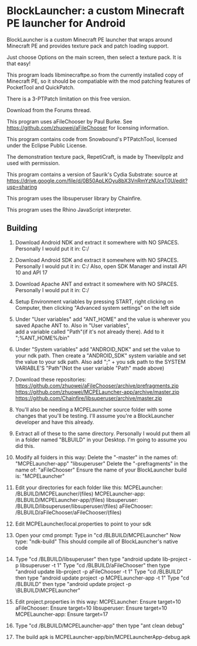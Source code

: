 # BlockLauncher: a custom Minecraft PE launcher for Android

BlockLauncher is a custom Minecraft PE launcher that wraps around Minecraft PE and provides texture pack and patch loading support.

Just choose Options on the main screen, then select a texture pack. It is that easy!

This program loads libminecraftpe.so from the currently installed copy of Minecraft PE, so it should be compatiable with the mod patching features of PocketTool and QuickPatch.

There is a 3-PTPatch limitation on this free version.

Download from the Forums thread.

This program uses aFileChooser by Paul Burke. See https://github.com/zhuowei/aFileChooser for licensing information.

This program contains code from Snowbound\'s PTPatchTool, licensed under the Eclipse Public License.

The demonstration texture pack, RepetiCraft, is made by Theevilpplz and used with permission.

This program contains a version of Saurik's Cydia Substrate: source at https://drive.google.com/file/d/0B50ApLKOyu8bX3VnRmYzNUcxT0U/edit?usp=sharing

This program uses the libsuperuser library by Chainfire.

This program uses the Rhino JavaScript interpreter.

## Building

1.  Download Android NDK and extract it somewhere with NO SPACES. Personally I would put it in:   C:/
2.  Download Android SDK and extract it somewhere with NO SPACES. Personally I would put it in:   C:/
     Also, open SDK Manager and install API 10 and API 17
3.  Download Apache ANT and extract it somewhere with NO SPACES. Personally I would put it in:    C:/
4.  Setup Environment variables by pressing START, right clicking on Computer, then clicking "Advanced system settings" on 		the left side
5.  Under "User variables" add "ANT_HOME" and the value is wherever you saved Apache ANT to. Also in "User variables",  
     add a variable called "Path"(if it's not already there). Add to it ";%ANT_HOME%/bin"
6.  Under "System variables" add "ANDROID_NDK" and set the value to your ndk path. Then create a "ANDROID_SDK" system
	 variable and set the value to your sdk path. Also add ";" + you sdk path to the SYSTEM VARIABLE'S "Path"(Not the user variable "Path" made above)
7.  Download these repositories:
			https://github.com/zhuowei/aFileChooser/archive/prefragments.zip
			https://github.com/zhuowei/MCPELauncher-app/archive/master.zip
			https://github.com/Chainfire/libsuperuser/archive/master.zip
8.  You'll also be needing a MCPELauncher source folder with some changes that you'll be testing. I'll assume you're a
	 BlockLauncher developer and have this already.
9.  Extract all of these to the same directory. Personally I would put them all in a folder named "BLBUILD" in your 
     Desktop. I'm going to assume you did this.
10. Modify all folders in this way:
			Delete the "-master" in the names of:
				"MCPELauncher-app"
				"libsuperuser"
			Delete the "-prefragments" in the name of:
				"aFileChooser"
			Ensure the name of your BlockLauncher build is:
				"MCPELauncher"
11.  Edit your directories for each folder like this:
			MCPELauncher:
				<desktop>/BLBUILD/MCPELauncher/(files)
			MCPELauncher-app:
				<desktop>/BLBUILD/MCPELauncher-app/(files)
			libsuperuser:
				<desktop>/BLBUILD/libsuperuser/libsuperuser/(files)
			aFileChooser:
				<desktop>/BLBUILD/aFileChooser/aFileChooser/(files)
12.  Edit MCPELauncher/local.properties to point to your sdk
13.  Open your cmd prompt: Type in "cd <desktop>/BLBUILD/MCPELauncher"
	   Now type: "ndk-build" This should compile all of BlockLauncher's native code
14.  Type "cd <desktop>/BLBUILD/libsuperuser" then type "android update lib-project -p libsuperuser -t 1"
      Type "cd <desktop>/BLBUILD/aFileChooser" then type "android update lib-project -p aFileChooser -t 1"
      Type "cd <desktop>/BLBUILD" then type "android update project -p MCPELauncher-app -t 1"
      Type "cd <desktop>/BLBUILD" then type "android update project -p <desktop>\BLBUILD\MCPELauncher"
15.  Edit project.properties in this way:
			MCPELauncher: Ensure  target=10
			aFileChooser: Ensure  target=10
			libsuperuser: Ensure  target=10
			MCPELauncher-app: Ensure  target=17
16.  Type "cd <desktop>/BLBUILD/MCPELauncher-app" then type "ant clean debug"

17.  The build apk is MCPELauncher-app/bin/MCPELauncherApp-debug.apk
